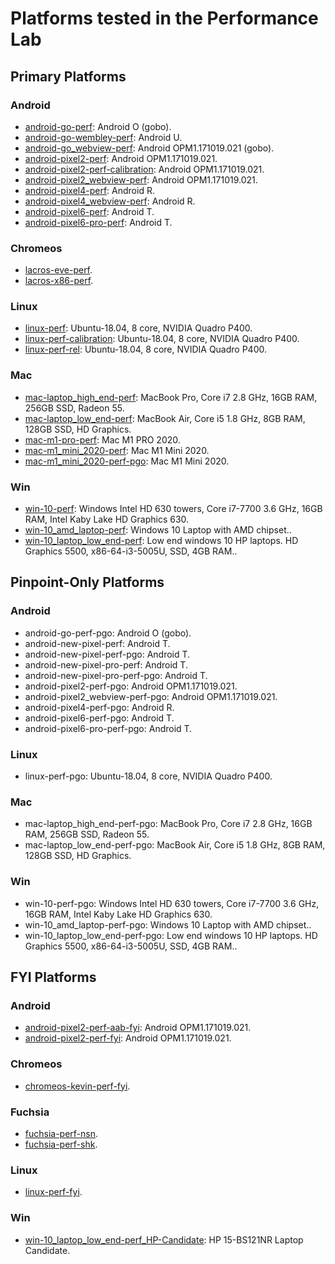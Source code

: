 
[comment]: # (AUTOGENERATED FILE DO NOT EDIT)
[comment]: # (See //tools/perf/generate_perf_data to make changes)

# Platforms tested in the Performance Lab

## Primary Platforms

### Android

 * [android-go-perf](https://ci.chromium.org/p/chrome/builders/ci/android-go-perf): Android O (gobo).
 * [android-go-wembley-perf](https://ci.chromium.org/p/chrome/builders/ci/android-go-wembley-perf): Android U.
 * [android-go_webview-perf](https://ci.chromium.org/p/chrome/builders/ci/android-go_webview-perf): Android OPM1.171019.021 (gobo).
 * [android-pixel2-perf](https://ci.chromium.org/p/chrome/builders/ci/android-pixel2-perf): Android OPM1.171019.021.
 * [android-pixel2-perf-calibration](https://ci.chromium.org/p/chrome/builders/ci/android-pixel2-perf-calibration): Android OPM1.171019.021.
 * [android-pixel2_webview-perf](https://ci.chromium.org/p/chrome/builders/ci/android-pixel2_webview-perf): Android OPM1.171019.021.
 * [android-pixel4-perf](https://ci.chromium.org/p/chrome/builders/ci/android-pixel4-perf): Android R.
 * [android-pixel4_webview-perf](https://ci.chromium.org/p/chrome/builders/ci/android-pixel4_webview-perf): Android R.
 * [android-pixel6-perf](https://ci.chromium.org/p/chrome/builders/ci/android-pixel6-perf): Android T.
 * [android-pixel6-pro-perf](https://ci.chromium.org/p/chrome/builders/ci/android-pixel6-pro-perf): Android T.

### Chromeos

 * [lacros-eve-perf](https://ci.chromium.org/p/chrome/builders/ci/lacros-eve-perf).
 * [lacros-x86-perf](https://ci.chromium.org/p/chrome/builders/ci/lacros-x86-perf).

### Linux

 * [linux-perf](https://ci.chromium.org/p/chrome/builders/ci/linux-perf): Ubuntu-18.04, 8 core, NVIDIA Quadro P400.
 * [linux-perf-calibration](https://ci.chromium.org/p/chrome/builders/ci/linux-perf-calibration): Ubuntu-18.04, 8 core, NVIDIA Quadro P400.
 * [linux-perf-rel](https://ci.chromium.org/p/chrome/builders/ci/linux-perf-rel): Ubuntu-18.04, 8 core, NVIDIA Quadro P400.

### Mac

 * [mac-laptop_high_end-perf](https://ci.chromium.org/p/chrome/builders/ci/mac-laptop_high_end-perf): MacBook Pro, Core i7 2.8 GHz, 16GB RAM, 256GB SSD, Radeon 55.
 * [mac-laptop_low_end-perf](https://ci.chromium.org/p/chrome/builders/ci/mac-laptop_low_end-perf): MacBook Air, Core i5 1.8 GHz, 8GB RAM, 128GB SSD, HD Graphics.
 * [mac-m1-pro-perf](https://ci.chromium.org/p/chrome/builders/ci/mac-m1-pro-perf): Mac M1 PRO 2020.
 * [mac-m1_mini_2020-perf](https://ci.chromium.org/p/chrome/builders/ci/mac-m1_mini_2020-perf): Mac M1 Mini 2020.
 * [mac-m1_mini_2020-perf-pgo](https://ci.chromium.org/p/chrome/builders/ci/mac-m1_mini_2020-perf-pgo): Mac M1 Mini 2020.

### Win

 * [win-10-perf](https://ci.chromium.org/p/chrome/builders/ci/win-10-perf): Windows Intel HD 630 towers, Core i7-7700 3.6 GHz, 16GB RAM, Intel Kaby Lake HD Graphics 630.
 * [win-10_amd_laptop-perf](https://ci.chromium.org/p/chrome/builders/ci/win-10_amd_laptop-perf): Windows 10 Laptop with AMD chipset..
 * [win-10_laptop_low_end-perf](https://ci.chromium.org/p/chrome/builders/ci/win-10_laptop_low_end-perf): Low end windows 10 HP laptops. HD Graphics 5500, x86-64-i3-5005U, SSD, 4GB RAM..

## Pinpoint-Only Platforms

### Android

 * android-go-perf-pgo: Android O (gobo).
 * android-new-pixel-perf: Android T.
 * android-new-pixel-perf-pgo: Android T.
 * android-new-pixel-pro-perf: Android T.
 * android-new-pixel-pro-perf-pgo: Android T.
 * android-pixel2-perf-pgo: Android OPM1.171019.021.
 * android-pixel2_webview-perf-pgo: Android OPM1.171019.021.
 * android-pixel4-perf-pgo: Android R.
 * android-pixel6-perf-pgo: Android T.
 * android-pixel6-pro-perf-pgo: Android T.

### Linux

 * linux-perf-pgo: Ubuntu-18.04, 8 core, NVIDIA Quadro P400.

### Mac

 * mac-laptop_high_end-perf-pgo: MacBook Pro, Core i7 2.8 GHz, 16GB RAM, 256GB SSD, Radeon 55.
 * mac-laptop_low_end-perf-pgo: MacBook Air, Core i5 1.8 GHz, 8GB RAM, 128GB SSD, HD Graphics.

### Win

 * win-10-perf-pgo: Windows Intel HD 630 towers, Core i7-7700 3.6 GHz, 16GB RAM, Intel Kaby Lake HD Graphics 630.
 * win-10_amd_laptop-perf-pgo: Windows 10 Laptop with AMD chipset..
 * win-10_laptop_low_end-perf-pgo: Low end windows 10 HP laptops. HD Graphics 5500, x86-64-i3-5005U, SSD, 4GB RAM..

## FYI Platforms

### Android

 * [android-pixel2-perf-aab-fyi](https://ci.chromium.org/p/chrome/builders/ci/android-pixel2-perf-aab-fyi): Android OPM1.171019.021.
 * [android-pixel2-perf-fyi](https://ci.chromium.org/p/chrome/builders/ci/android-pixel2-perf-fyi): Android OPM1.171019.021.

### Chromeos

 * [chromeos-kevin-perf-fyi](https://ci.chromium.org/p/chrome/builders/ci/chromeos-kevin-perf-fyi).

### Fuchsia

 * [fuchsia-perf-nsn](https://ci.chromium.org/p/chrome/builders/ci/fuchsia-perf-nsn).
 * [fuchsia-perf-shk](https://ci.chromium.org/p/chrome/builders/ci/fuchsia-perf-shk).

### Linux

 * [linux-perf-fyi](https://ci.chromium.org/p/chrome/builders/ci/linux-perf-fyi).

### Win

 * [win-10_laptop_low_end-perf_HP-Candidate](https://ci.chromium.org/p/chrome/builders/ci/win-10_laptop_low_end-perf_HP-Candidate): HP 15-BS121NR Laptop Candidate.

